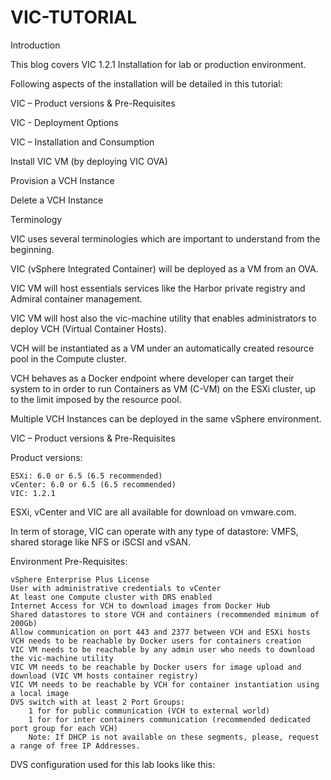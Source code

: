 # VIC-TUTORIAL



Introduction

 

This blog covers VIC 1.2.1 Installation for lab or production environment.

Following aspects of the installation will be detailed in this tutorial:

VIC – Product versions & Pre-Requisites

VIC - Deployment Options

VIC – Installation and Consumption

Install VIC VM (by deploying VIC OVA)

Provision a VCH Instance

Delete a VCH Instance

 

Terminology


VIC uses several terminologies which are important to understand from the beginning.

VIC (vSphere Integrated Container) will be deployed as a VM from an OVA.

VIC VM will host essentials services like the Harbor private registry and Admiral container management.

VIC VM will host also the vic-machine utility that enables administrators to deploy VCH (Virtual Container Hosts).

VCH will be instantiated as a VM under an automatically created resource pool in the Compute cluster.

VCH behaves as a Docker endpoint where developer can target their system to in order to run Containers as VM (C-VM) on the ESXi cluster, up to the limit imposed by the resource pool.

Multiple VCH Instances can be deployed in the same vSphere environment.

 

VIC – Product versions & Pre-Requisites

 

Product versions:

    ESXi: 6.0 or 6.5 (6.5 recommended)
    vCenter: 6.0 or 6.5 (6.5 recommended)
    VIC: 1.2.1

ESXi, vCenter and VIC are all available for download on vmware.com.

In term of storage, VIC can operate with any type of datastore: VMFS, shared storage like NFS or iSCSI and vSAN.

 

 

Environment Pre-Requisites:

    vSphere Enterprise Plus License
    User with administrative credentials to vCenter
    At least one Compute cluster with DRS enabled
    Internet Access for VCH to download images from Docker Hub
    Shared datastores to store VCH and containers (recommended minimum of 200Gb)
    Allow communication on port 443 and 2377 between VCH and ESXi hosts
    VCH needs to be reachable by Docker users for containers creation
    VIC VM needs to be reachable by any admin user who needs to download the vic-machine utility
    VIC VM needs to be reachable by Docker users for image upload and download (VIC VM hosts container registry)
    VIC VM needs to be reachable by VCH for container instantiation using a local image
    DVS switch with at least 2 Port Groups:
        1 for for public communication (VCH to external world)
        1 for for inter containers communication (recommended dedicated port group for each VCH)
        Note: If DHCP is not available on these segments, please, request a range of free IP Addresses.

 

DVS configuration used for this lab looks like this:
